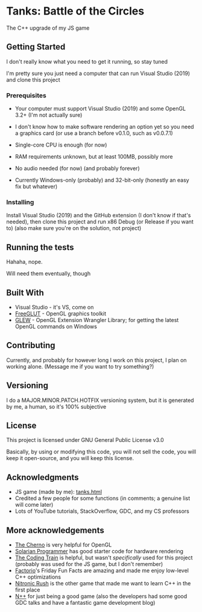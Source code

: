 # Tanks: Battle of the Circles

The C++ upgrade of my JS game

## Getting Started

I don't really know what you need to get it running, so stay tuned

I'm pretty sure you just need a computer that can run Visual Studio (2019) and clone this project

### Prerequisites

* Your computer must support Visual Studio (2019) and some OpenGL 3.2+ (I'm not actually sure)

* I don't know how to make software rendering an option yet so you need a graphics card (or use a branch before v0.1.0, such as v0.0.7.1)

* Single-core CPU is enough (for now)

* RAM requirements unknown, but at least 100MB, possibly more

* No audio needed (for now) (and probably forever)

* Currently Windows-only (probably) and 32-bit-only (honestly an easy fix but whatever)

### Installing

Install Visual Studio (2019) and the GitHub extension (I don't know if that's needed), then clone this project and run x86 Debug (or Release if you want to) (also make sure you're on the solution, not project)

## Running the tests

Hahaha, nope.

Will need them eventually, though

## Built With

* Visual Studio - it's VS, come on
* [FreeGLUT](http://freeglut.sourceforge.net/) - OpenGL graphics toolkit
* [GLEW](http://glew.sourceforge.net/) - OpenGL Extension Wrangler Library; for getting the latest OpenGL commands on Windows

## Contributing

Currently, and probably for however long I work on this project, I plan on working alone. (Message me if you want to try something?)

## Versioning

I do a MAJOR.MINOR.PATCH.HOTFIX versioning system, but it is generated by me, a human, so it's 100% subjective

## License

This project is licensed under GNU General Public License v3.0

Basically, by using or modifying this code, you will not sell the code, you will keep it open-source, and you will keep this license.

## Acknowledgments

* JS game (made by me): [tanks.html](https://uncreativeusername.neocities.org/tanks.html)
* Credited a few people for some functions (in comments; a genuine list will come later)
* Lots of YouTube tutorials, StackOverflow, GDC, and my CS professors

## More acknowledgements

* [The Cherno](https://www.youtube.com/user/TheChernoProject/videos) is very helpful for OpenGL
* [Solarian Programmer](https://solarianprogrammer.com/) has good starter code for hardware rendering
* [The Coding Train](https://www.youtube.com/user/shiffman/videos) is helpful, but wasn't *specifically* used for this project (probably was used for the JS game, but I don't remember)
* [Factorio](https://www.factorio.com/)'s Friday Fun Facts are amazing and made me enjoy low-level C++ optimizations
* [Nitronic Rush](http://nitronic-rush.com/) is the other game that made me want to learn C++ in the first place
* [N++](http://www.nplusplus.org/) for just being a good game (also the developers had some good GDC talks and have a fantastic game development blog)
